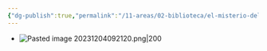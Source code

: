```yaml
---
{"dg-publish":true,"permalink":"/11-areas/02-biblioteca/el-misterio-del-capital/","noteIcon":""}
---
```


- ![Pasted image 20231204092120.png|200](/img/user/02%20Image/Pasted%20image%2020231204092120.png)